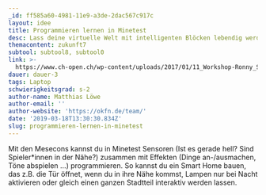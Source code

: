 ```yaml
---
_id: ff585a60-4981-11e9-a3de-2dac567c917c
layout: idee
title: Programmieren lernen in Minetest
desc: Lass deine virtuelle Welt mit intelligenten Blöcken lebendig werden!
themacontent: zukunft7
subtool: subtool8, subtool0
link: >-
  https://www.ch-open.ch/wp-content/uploads/2017/01/11_Workshop-Ronny_Standtke.pdf
dauer: dauer-3
tags: Laptop
schwierigkeitsgrad: s-2
author-name: Matthias Löwe
author-email: ''
author-website: 'https://okfn.de/team/'
date: '2019-03-18T13:30:30.834Z'
slug: programmieren-lernen-in-minetest
---
```

Mit den Mesecons kannst du in Minetest Sensoren (Ist es gerade hell? Sind Spieler\*innen in der Nähe?) zusammen mit Effekten (Dinge an-/ausmachen, Töne abspielen …) programmieren. So kannst du ein Smart Home bauen, das z.B. die Tür öffnet, wenn du in ihre Nähe kommst, Lampen nur bei Nacht aktivieren oder gleich einen ganzen Stadtteil interaktiv werden lassen.
